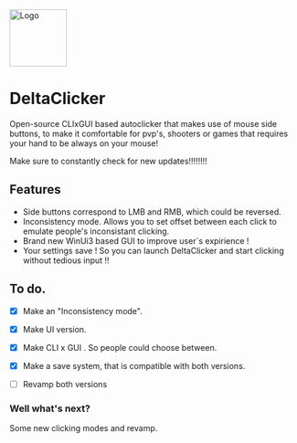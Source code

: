 <img src="https://github.com/user-attachments/assets/a61cce06-36c8-46ab-84ac-9481988eda4f" alt="Logo" width="100"> 


# DeltaClicker
Open-source CLIxGUI based autoclicker that makes use of mouse side buttons, to make it comfortable for pvp's, shooters or games that requires your hand to be always on your mouse!

Make sure to constantly check for new updates!!!!!!!!



## Features

* Side buttons correspond to LMB and RMB, which could be reversed.
* Inconsistency mode. Allows you to set offset between each click to emulate people's inconsistant clicking.
* Brand new WinUi3 based GUI to improve user`s expirience !
* Your settings save ! So you can launch DeltaClicker and start clicking without tedious input !!



## To do.
- [x] Make an "Inconsistency mode".
- [x] Make UI version.
- [X] Make CLI x GUI . So people could choose between.
- [X] Make a save system, that is compatible with both versions.
- [ ] Revamp both versions





### Well what's next? 
Some new clicking modes and revamp.
